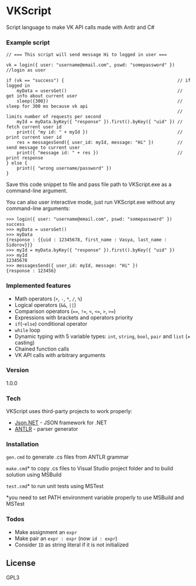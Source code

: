 # VKScript
Script language to make VK API calls made with Antlr and C#

### Example script

```VKScript
// === This script will send message Hi to logged in user ===

vk = login({ user: "username@email.com", pswd: "somepassword" }) //login as user

if (vk == "success") {                                           // if logged in
	myData = usersGet()                                          // get info about current user
	sleep({300})                                                 // sleep for 300 ms because vk api 
	                                                             // limits number of requests per second
	myId = myData.byKey({ "response" }).first().byKey({ "uid" }) // fetch current user id
	print({ "my id: " + myId })                                  // print current user id
	res = messagesSend({ user_id: myId, message: "Hi" })         // send message to current user
	print({ "message id: " + res })                              // print response
} else {
	print({ "wrong username/password" })
}
```

Save this code snippet to file and pass file path to VKScript.exe as a command-line argument.

You can also user interactive mode, just run VKScript.exe without any command-line arguments:

```VKScript
>>> login({ user: "username@email.com", pswd: "somepassword" })
success
>>> myData = usersGet()
>>> myData
{response : {{uid : 12345678, first_name : Vasya, last_name : Sidorov}}}
>>> myId = myData.byKey({ "response" }).first().byKey({ "uid" })
>>> myId
12345678
>>> messagesSend({ user_id: myId, message: "Hi" })
{response : 123456}
```

### Implemented features
- Math operators (`+`, `-`, `*`, `/`, `%`)
- Logical operators (`&&`, `||`)
- Comparison operators (`==`, `!=`, `<`, `<=`, `>`, `>=`)
- Expressions with brackets and operators priority
- `if`(-`else`) conditional operator
- `while` loop
- Dynamic typing with 5 variable types: `int`, `string`, `bool`, `pair` and `list` (+ casting)
- Chained function calls
- VK API calls with arbitrary arguments


### Version
1.0.0

### Tech

VKScript uses third-party projects to work properly:

* [Json.NET] - JSON framework for .NET
* [ANTLR] - parser generator

### Installation

`gen.cmd` to generate .cs files from ANTLR grammar

`make.cmd`* to copy .cs files to Visual Studio project folder and to build solution using MSBuild

`test.cmd`* to run unit tests using MSTest

\*you need to set PATH environment variable properly to use MSBuild and MSTest

### Todos

- Make assignment an `expr`
- Make pair an `expr : expr` (now `id : expr`)
- Consider `ID` as string literal if it is not initialized

License
----

GPL3


[Json.NET]: <http://www.newtonsoft.com/json>
[ANTLR]: <http://www.antlr.org>
